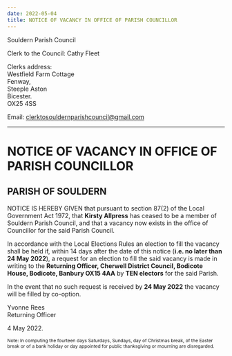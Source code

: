 ```yaml
---
date: 2022-05-04
title: NOTICE OF VACANCY IN OFFICE OF PARISH COUNCILLOR
---
```




Souldern Parish Council

Clerk to the Council: Cathy Fleet

Clerks address:  
Westfield Farm Cottage  
Fenway,  
Steeple Aston  
Bicester.  
OX25 4SS

Email: [clerktosouldernparishcouncil@gmail.com](mailto:clerktosouldernparishcouncil@gmail.com)

----				

# NOTICE OF VACANCY IN OFFICE OF PARISH COUNCILLOR
  
## PARISH OF SOULDERN

NOTICE IS HEREBY GIVEN that pursuant to section 87(2) of the Local
Government Act 1972, that **Kirsty Allpress** has ceased to be a member of
Souldern Parish Council, and that a vacancy now exists in the office
of Councillor for the said Parish Council.

In accordance with the Local Elections Rules an election to fill the
vacancy shall be held if, within 14 days after the date of this notice
(**i.e. no later than 24 May 2022**), a request for an election to fill
the said vacancy is made in writing to the **Returning Officer, Cherwell
District Council, Bodicote House, Bodicote, Banbury OX15 4AA** by **TEN
electors** for the said Parish.

In the event that no such request is received by **24 May 2022** the
vacancy will be filled by co-option.


Yvonne Rees  
Returning Officer

4 May 2022.

<p style="font-size:75%">
Note: In computing the fourteen days Saturdays, Sundays, day of
Christmas break, of the Easter break or of a bank holiday or day
appointed for public thanksgiving or mourning are disregarded.
</p>
